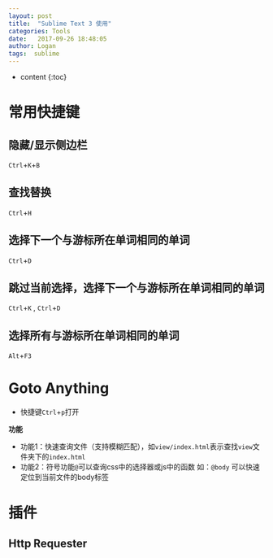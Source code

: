 ```yaml
---
layout: post
title:  "Sublime Text 3 使用"
categories: Tools
date:   2017-09-26 18:48:05
author: Logan
tags:  sublime
---
```


* content
{:toc}

# 常用快捷键

## 隐藏/显示侧边栏

`Ctrl`+`K`+`B`

## 查找替换

`Ctrl`+`H`

## 选择下一个与游标所在单词相同的单词

`Ctrl`+`D`

## 跳过当前选择，选择下一个与游标所在单词相同的单词

`Ctrl`+`K` , `Ctrl`+`D`

## 选择所有与游标所在单词相同的单词

`Alt`+`F3`


# Goto Anything

- 快捷键`Ctrl`+`p`打开

**功能**

- 功能1：快速查询文件（支持模糊匹配），如`view/index.html`表示查找`view`文件夹下的`index.html`
- 功能2：符号功能`@`可以查询css中的选择器或js中的函数  如：`@body` 可以快速定位到当前文件的body标签

# 插件

## Http Requester